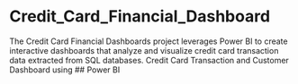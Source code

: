 # Credit_Card_Financial_Dashboard
The Credit Card Financial Dashboards project leverages Power BI to create interactive dashboards that analyze and visualize credit card transaction data extracted from SQL databases.
Credit Card Transaction and Customer Dashboard using ## Power BI
